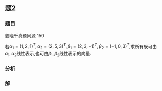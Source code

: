 ## 题2
### 题目
姜晓千真题同源 150 

若${\alpha }_{1} = {( 1,2,1) }^{T},{\alpha }_{2} = {( 2,5,3) }^{T},{\beta }_{1} = {( 2,3, - 1) }^{T},{\beta }_{2} = {( -1,0,3) }^{T}$,求所有既可由${\alpha }_{1},{\alpha }_{2}$线性表示,也可由${\beta }_{1},{\beta }_{2}$线性表示的向量.
### 分析

### 解